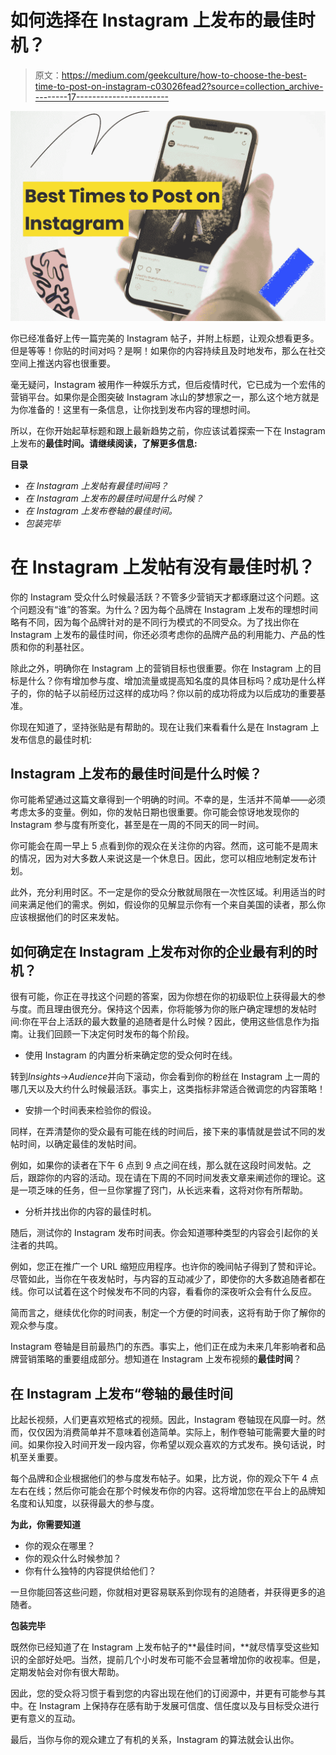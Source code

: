 # 如何选择在 Instagram 上发布的最佳时机？

> 原文：<https://medium.com/geekculture/how-to-choose-the-best-time-to-post-on-instagram-c03026fead2?source=collection_archive---------17----------------------->

![](img/a3f633e883450189bef83376ee93ee51.png)

你已经准备好上传一篇完美的 Instagram 帖子，并附上标题，让观众想看更多。但是等等！你贴的时间对吗？是啊！如果你的内容持续且及时地发布，那么在社交空间上推送内容也很重要。

毫无疑问，Instagram 被用作一种娱乐方式，但后疫情时代，它已成为一个宏伟的营销平台。如果你是企图突破 Instagram 冰山的梦想家之一，那么这个地方就是为你准备的！这里有一条信息，让你找到发布内容的理想时间。

所以，在你开始起草标题和跟上最新趋势之前，你应该试着探索一下在 Instagram 上发布的**最佳时间。请继续阅读，了解更多信息:**

**目录**

*   *在 Instagram 上发帖有最佳时间吗？*
*   *在 Instagram 上发布的最佳时间是什么时候？*
*   *在 Instagram 上发布卷轴的最佳时间。*
*   *包装完毕*

# 在 Instagram 上发帖有没有最佳时机？

你的 Instagram 受众什么时候最活跃？不管多少营销天才都琢磨过这个问题。这个问题没有“谁”的答案。为什么？因为每个品牌在 Instagram 上发布的理想时间略有不同，因为每个品牌针对的是不同行为模式的不同受众。为了找出你在 Instagram 上发布的最佳时间，你还必须考虑你的品牌产品的利用能力、产品的性质和你的利基社区。

除此之外，明确你在 Instagram 上的营销目标也很重要。你在 Instagram 上的目标是什么？你有增加参与度、增加流量或提高知名度的具体目标吗？成功是什么样子的，你的帖子以前经历过这样的成功吗？你以前的成功将成为以后成功的重要基准。

你现在知道了，坚持张贴是有帮助的。现在让我们来看看什么是在 Instagram 上发布信息的最佳时机:

## Instagram 上发布的最佳时间是什么时候？

你可能希望通过这篇文章得到一个明确的时间。不幸的是，生活并不简单——必须考虑太多的变量。例如，你的发帖日期也很重要。你可能会惊讶地发现你的 Instagram 参与度有所变化，甚至是在一周的不同天的同一时间。

你可能会在周一早上 5 点看到你的观众在关注你的内容。然而，这可能不是周末的情况，因为对大多数人来说这是一个休息日。因此，您可以相应地制定发布计划。

此外，充分利用时区。不一定是你的受众分散就局限在一次性区域。利用适当的时间来满足他们的需求。例如，假设你的见解显示你有一个来自美国的读者，那么你应该根据他们的时区来发帖。

## 如何确定在 Instagram 上发布对你的企业最有利的时机？

很有可能，你正在寻找这个问题的答案，因为你想在你的初级职位上获得最大的参与度。而且理由很充分。保持这个因素，你将能够为你的账户确定理想的发帖时间:你在平台上活跃的最大数量的追随者是什么时候？因此，使用这些信息作为指南。让我们回顾一下决定何时发布的每个阶段。

*   使用 Instagram 的内置分析来确定您的受众何时在线。

转到*Insights*→*Audience*并向下滚动，你会看到你的粉丝在 Instagram 上一周的哪几天以及大约什么时候最活跃。事实上，这类指标非常适合微调您的内容策略！

*   安排一个时间表来检验你的假设。

同样，在弄清楚你的受众最有可能在线的时间后，接下来的事情就是尝试不同的发帖时间，以确定最佳的发帖时间。

例如，如果你的读者在下午 6 点到 9 点之间在线，那么就在这段时间发帖。之后，跟踪你的内容的活动。现在请在下周的不同时间发表文章来阐述你的理论。这是一项乏味的任务，但一旦你掌握了窍门，从长远来看，这将对你有所帮助。

*   分析并找出你的内容的最佳时机。

随后，测试你的 Instagram 发布时间表。你会知道哪种类型的内容会引起你的关注者的共鸣。

例如，您正在推广一个 URL 缩短应用程序。也许你的晚间帖子得到了赞和评论。尽管如此，当你在午夜发帖时，与内容的互动减少了，即使你的大多数追随者都在线。你可以试着在这个时候发布不同的内容，看看你的深夜听众会有什么反应。

简而言之，继续优化你的时间表，制定一个方便的时间表，这将有助于你了解你的观众参与度。

Instagram 卷轴是目前最热门的东西。事实上，他们正在成为未来几年影响者和品牌营销策略的重要组成部分。想知道在 Instagram 上发布视频的**最佳时间**？

## 在 Instagram 上发布“**卷轴**的最佳时间

比起长视频，人们更喜欢短格式的视频。因此，Instagram 卷轴现在风靡一时。然而，仅仅因为消费简单并不意味着创造简单。实际上，制作卷轴可能需要大量的时间。如果你投入时间开发一段内容，你希望以观众喜欢的方式发布。换句话说，时机至关重要。

每个品牌和企业根据他们的参与度发布帖子。如果，比方说，你的观众下午 4 点左右在线；然后你可能会在那个时候发布你的内容。这将增加您在平台上的品牌知名度和认知度，以获得最大的参与度。

**为此，你需要知道**

*   你的观众在哪里？
*   你的观众什么时候参加？
*   你有什么独特的内容提供给他们？

一旦你能回答这些问题，你就相对更容易联系到你现有的追随者，并获得更多的追随者。

**包装完毕**

既然你已经知道了在 Instagram 上发布帖子的**最佳时间，**就尽情享受这些知识的全部好处吧。当然，提前几个小时发布可能不会显著增加你的收视率。但是，定期发帖会对你有很大帮助。

因此，您的受众将习惯于看到您的内容出现在他们的订阅源中，并更有可能参与其中。在 Instagram 上保持存在感有助于发展可信度、信任度以及与目标受众进行更有意义的互动。

最后，当你与你的观众建立了有机的关系，Instagram 的算法就会认出你。